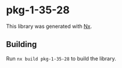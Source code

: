 # pkg-1-35-28

This library was generated with [Nx](https://nx.dev).

## Building

Run `nx build pkg-1-35-28` to build the library.
